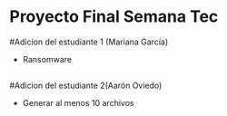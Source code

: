 # Proyecto Final Semana Tec

#Adicion del estudiante 1 (Mariana García)
- Ransomware

##

#Adicion del estudiante 2(Aarón Oviedo)
- Generar al menos 10 archivos
